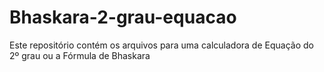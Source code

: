 # Bhaskara-2-grau-equacao
Este repositório contém os arquivos para uma calculadora de Equação do 2º grau ou a Fórmula de Bhaskara
